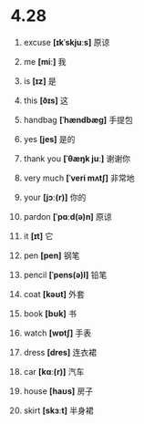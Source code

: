 # 4.28

1. excuse **[ɪkˈskjuːs]** 原谅

2. me **[miː]** 我

3. is **[ɪz]** 是

4. this **[ðɪs]** 这

5. handbag **[ˈhændbæɡ]** 手提包

6. yes **[jes]** 是的

7. thank you **[ˈθæŋk juː]** 谢谢你

8. very much **[ˈveri mʌtʃ]** 非常地

9. your **[jɔː(r)]** 你的

10. pardon **[ˈpɑːd(ə)n]** 原谅

11. it **[ɪt]** 它

12. pen **[pen]** 钢笔

13. pencil **[ˈpens(ə)l]** 铅笔

14. coat **[kəʊt]** 外套

15. book **[bʊk]** 书

16. watch **[wɒtʃ]** 手表

17. dress **[dres]** 连衣裙

18. car **[kɑː(r)]** 汽车

19. house **[haʊs]** 房子

20. skirt **[skɜːt]** 半身裙
